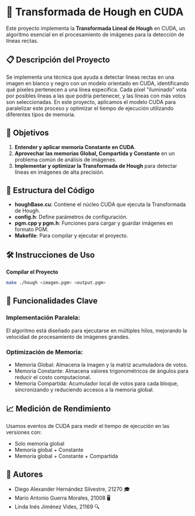 # 🚀 Transformada de Hough en CUDA

Este proyecto implementa la **Transformada Lineal de Hough** en CUDA, un algoritmo esencial en el procesamiento de imágenes para la detección de líneas rectas.

## 📋 Descripción del Proyecto

Se implementa una técnica que ayuda a detectar líneas rectas en una imagen en blanco y negro con un modelo orientado en CUDA, identificando qué píxeles pertenecen a una línea específica. Cada píxel "iluminado" vota por posibles líneas a las que podría pertenecer, y las líneas con más votos son seleccionadas. En este proyecto, aplicamos el modelo CUDA para paralelizar este proceso y optimizar el tiempo de ejecución utilizando diferentes tipos de memoria.

## 🎯 Objetivos

1. **Entender y aplicar memoria Constante en CUDA**.
2. **Aprovechar las memorias Global, Compartida y Constante** en un problema común de análisis de imágenes.
3. **Implementar y optimizar la Transformada de Hough** para detectar líneas en imágenes de alta precisión.

## 🧩 Estructura del Código

- **houghBase.cu**: Contiene el núcleo CUDA que ejecuta la Transformada de Hough.
- **config.h**: Define parámetros de configuración.
- **pgm.cpp y pgm.h**: Funciones para cargar y guardar imágenes en formato PGM.
- **Makefile**: Para compilar y ejecutar el proyecto.

## 🛠️ Instrucciones de Uso

**Compilar el Proyecto**
   ```bash
   make ./hough <imagen.pgm> <output.pgm>
   ```

## 🚀 Funcionalidades Clave

### Implementación Paralela: 
El algoritmo está diseñado para ejecutarse en múltiples hilos, mejorando la velocidad de procesamiento de imágenes grandes.

### Optimización de Memoria:
- Memoria Global: Almacena la imagen y la matriz acumuladora de votos.
- Memoria Constante: Almacena valores trigonométricos de ángulos para reducir el costo computacional.
- Memoria Compartida: Acumulador local de votos para cada bloque, sincronizando y reduciendo accesos a la memoria global.

## 📈 Medición de Rendimiento
Usamos eventos de CUDA para medir el tiempo de ejecución en las versiones con:

- Solo memoria global
- Memoria global + Constante
- Memoria global + Constante + Compartida

## 👥 Autores
- Diego Alexander Hernández Silvestre, 21270 🎓
- Mario Antonio Guerra Morales, 21008 🖥️
- Linda Inés Jiménez Vides, 21169 🔍
